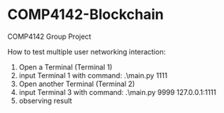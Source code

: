 # COMP4142-Blockchain
COMP4142 Group Project

How to test multiple user networking interaction:
1. Open a Terminal (Terminal 1)
2. input Terminal 1 with command:
    .\main.py 1111
3. Open another Terminal (Terminal 2)
4. input Terminal 3 with command:
    .\main.py 9999 127.0.0.1:1111
5. observing result